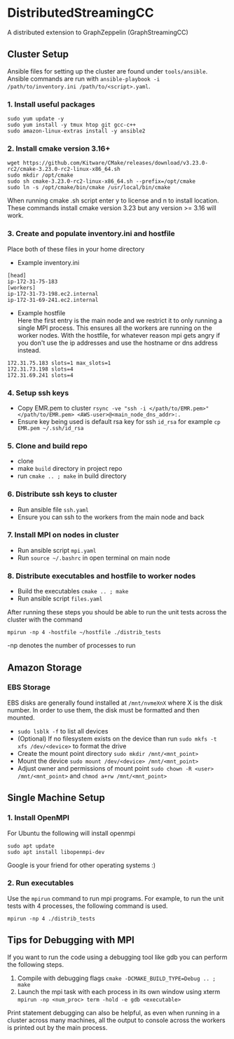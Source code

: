 # DistributedStreamingCC
A distributed extension to GraphZeppelin (GraphStreamingCC)

## Cluster Setup
Ansible files for setting up the cluster are found under `tools/ansible`.  
Ansible commands are run with `ansible-playbook -i /path/to/inventory.ini /path/to/<script>.yaml`.

### 1. Install useful packages
```
sudo yum update -y
sudo yum install -y tmux htop git gcc-c++
sudo amazon-linux-extras install -y ansible2
```

### 2. Install cmake version 3.16+
```
wget https://github.com/Kitware/CMake/releases/download/v3.23.0-rc2/cmake-3.23.0-rc2-linux-x86_64.sh
sudo mkdir /opt/cmake
sudo sh cmake-3.23.0-rc2-linux-x86_64.sh --prefix=/opt/cmake
sudo ln -s /opt/cmake/bin/cmake /usr/local/bin/cmake
```
When running cmake .sh script enter y to license and n to install location.  
These commands install cmake version 3.23 but any version >= 3.16 will work.

### 3. Create and populate inventory.ini and hostfile
Place both of these files in your home directory
* Example inventory.ini
```
[head]
ip-172-31-75-183
[workers]
ip-172-31-73-198.ec2.internal
ip-172-31-69-241.ec2.internal
```
* Example hostfile  
Here the first entry is the main node and we restrict it to only running a single MPI process. This ensures all the workers are running on the worker nodes. With the hostfile, for whatever reason mpi gets angry if you don't use the ip addresses and use the hostname or dns address instead. 
```
172.31.75.183 slots=1 max_slots=1
172.31.73.198 slots=4
172.31.69.241 slots=4
```

### 4. Setup ssh keys
* Copy EMR.pem to cluster `rsync -ve "ssh -i </path/to/EMR.pem>" </path/to/EMR.pem> <AWS-user>@<main_node_dns_addr>:.`
* Ensure key being used is default rsa key for ssh `id_rsa` for example `cp EMR.pem ~/.ssh/id_rsa`

### 5. Clone and build repo
* clone
* make `build` directory in project repo
* run `cmake .. ; make` in build directory

### 6. Distribute ssh keys to cluster
* Run ansible file `ssh.yaml`
* Ensure you can ssh to the workers from the main node and back

### 7. Install MPI on nodes in cluster
* Run ansible script `mpi.yaml`
* Run `source ~/.bashrc` in open terminal on main node
### 8. Distribute executables and hostfile to worker nodes
* Build the executables `cmake .. ; make`
* Run ansible script `files.yaml`

After running these steps you should be able to run the unit tests across the cluster with the command
```
mpirun -np 4 -hostfile ~/hostfile ./distrib_tests
```
-np denotes the number of processes to run

## Amazon Storage
### EBS Storage
EBS disks are generally found installed at `/mnt/nvmeXnX` where X is the disk number. In order to use them, the disk must be formatted and then mounted.
* `sudo lsblk -f` to list all devices
* (Optional) If no filesystem exists on the device than run `sudo mkfs -t xfs /dev/<device>` to format the drive
* Create the mount point directory `sudo mkdir /mnt/<mnt_point>`
* Mount the device `sudo mount /dev/<device> /mnt/<mnt_point>`
* Adjust owner and permissions of mount point `sudo chown -R <user> /mnt/<mnt_point>` and `chmod a+rw /mnt/<mnt_point>` 

## Single Machine Setup

### 1. Install OpenMPI
For Ubuntu the following will install openmpi
```
sudo apt update
sudo apt install libopenmpi-dev
```
Google is your friend for other operating systems :)

### 2. Run executables
Use the `mpirun` command to run mpi programs. For example, to run the unit tests with 4 processes, the following command is used.
```
mpirun -np 4 ./distrib_tests
```

## Tips for Debugging with MPI
If you want to run the code using a debugging tool like gdb you can perform the following steps.
1. Compile with debugging flags `cmake -DCMAKE_BUILD_TYPE=Debug .. ; make`
2. Launch the mpi task with each process in its own window using xterm `mpirun -np <num_proc> term -hold -e gdb <executable>`

Print statement debugging can also be helpful, as even when running in a cluster across many machines, all the output to console across the workers is printed out by the main process. 
